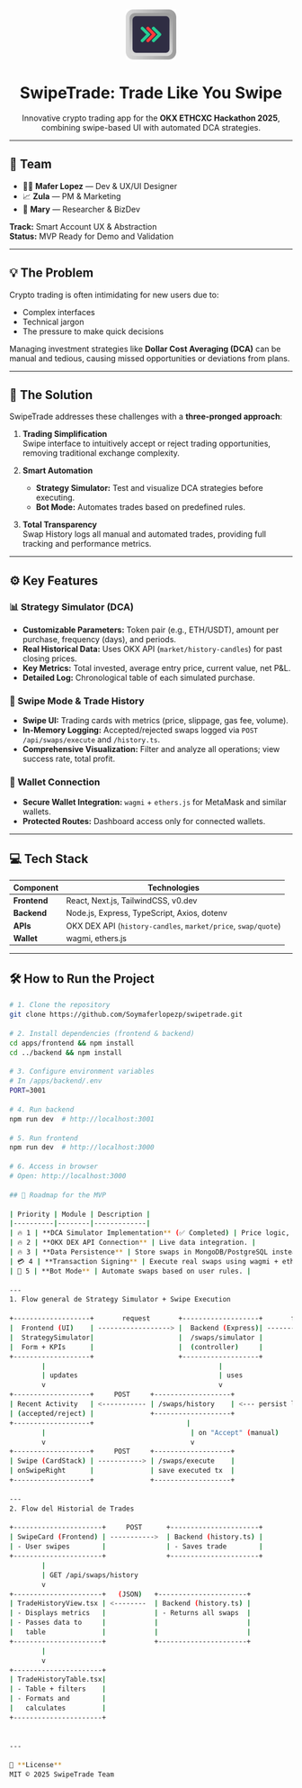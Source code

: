 <p align="center">
  <img src="https://github.com/Soymaferlopezp/swipetrade/blob/main/apps/frontend/public/swipetrade-logo.png" alt="SwipeTrade Logo" height="90">
</p>

<h1 align="center">SwipeTrade: Trade Like You Swipe</h1>

<p align="center">
  Innovative crypto trading app for the <strong>OKX ETHCXC Hackathon 2025</strong>, combining swipe-based UI with automated DCA strategies.
</p>

---

## 👥 Team
- 👩‍💻 **Mafer Lopez** — Dev & UX/UI Designer  
- 📈 **Zula** — PM & Marketing  
- 🚀 **Mary** — Researcher & BizDev  

**Track:** Smart Account UX & Abstraction  
**Status:** MVP Ready for Demo and Validation  

---

## 💡 The Problem
Crypto trading is often intimidating for new users due to:
- Complex interfaces
- Technical jargon
- The pressure to make quick decisions

Managing investment strategies like **Dollar Cost Averaging (DCA)** can be manual and tedious, causing missed opportunities or deviations from plans.

---

## 🎯 The Solution
SwipeTrade addresses these challenges with a **three-pronged approach**:

1. **Trading Simplification**  
   Swipe interface to intuitively accept or reject trading opportunities, removing traditional exchange complexity.

2. **Smart Automation**  
   - **Strategy Simulator:** Test and visualize DCA strategies before executing.  
   - **Bot Mode:** Automates trades based on predefined rules.

3. **Total Transparency**  
   Swap History logs all manual and automated trades, providing full tracking and performance metrics.

---

## ⚙️ Key Features

### 📊 Strategy Simulator (DCA)
- **Customizable Parameters:** Token pair (e.g., ETH/USDT), amount per purchase, frequency (days), and periods.
- **Real Historical Data:** Uses OKX API (`market/history-candles`) for past closing prices.
- **Key Metrics:** Total invested, average entry price, current value, net P&L.
- **Detailed Log:** Chronological table of each simulated purchase.

### 🔄 Swipe Mode & Trade History
- **Swipe UI:** Trading cards with metrics (price, slippage, gas fee, volume).
- **In-Memory Logging:** Accepted/rejected swaps logged via `POST /api/swaps/execute` and `/history.ts`.
- **Comprehensive Visualization:** Filter and analyze all operations; view success rate, total profit.

### 🔐 Wallet Connection
- **Secure Wallet Integration:** `wagmi` + `ethers.js` for MetaMask and similar wallets.
- **Protected Routes:** Dashboard access only for connected wallets.

---

## 💻 Tech Stack

| Component | Technologies |
|-----------|--------------|
| **Frontend** | React, Next.js, TailwindCSS, v0.dev |
| **Backend** | Node.js, Express, TypeScript, Axios, dotenv |
| **APIs** | OKX DEX API (`history-candles`, `market/price`, `swap/quote`) |
| **Wallet** | wagmi, ethers.js |

---

## 🛠️ How to Run the Project

```bash
# 1. Clone the repository
git clone https://github.com/Soymaferlopezp/swipetrade.git

# 2. Install dependencies (frontend & backend)
cd apps/frontend && npm install
cd ../backend && npm install

# 3. Configure environment variables
# In /apps/backend/.env
PORT=3001

# 4. Run backend
npm run dev  # http://localhost:3001

# 5. Run frontend
npm run dev  # http://localhost:3000

# 6. Access in browser
# Open: http://localhost:3000

## 🔮 Roadmap for the MVP

| Priority | Module | Description |
|----------|--------|-------------|
| 🔥 1 | **DCA Simulator Implementation** (✅ Completed) | Price logic, calculations, and UI ready. |
| 🔥 2 | **OKX DEX API Connection** | Live data integration. |
| 🔥 3 | **Data Persistence** | Store swaps in MongoDB/PostgreSQL instead of memory. |
| 💳 4 | **Transaction Signing** | Execute real swaps using wagmi + ethers.js. |
| 🤖 5 | **Bot Mode** | Automate swaps based on user rules. |

---
1. Flow general de Strategy Simulator + Swipe Execution

+-------------------+       request       +-------------------+       fetches       +-------------------+
|  Frontend (UI)    | ------------------> |  Backend (Express)| ------------------> |   OKX DEX API     |
|  StrategySimulator|                     |  /swaps/simulator |                     | token-list/price  |
|  Form + KPIs      |                     |  (controller)     |                     |  /swap/quote      |
+-------------------+                     +-------------------+                     +-------------------+
        |                                           |
        | updates                                   | uses
        v                                           v
+-------------------+     POST     +-------------------+ 
| Recent Activity   | <----------- | /swaps/history    | <--- persist logs
| (accepted/reject) |              +-------------------+ 
+-------------------+                       |
        |                                    | on "Accept" (manual)
        v                                    v
+-------------------+     POST     +-------------------+
| Swipe (CardStack) | -----------> | /swaps/execute    |
| onSwipeRight      |              | save executed tx  |
+-------------------+              +-------------------+

---
2. Flow del Historial de Trades

+----------------------+     POST      +----------------------+
| SwipeCard (Frontend) | ----------->  | Backend (history.ts) |
| - User swipes        |               | - Saves trade        |
+----------------------+               +----------------------+
        |
        | GET /api/swaps/history
        v
+----------------------+   (JSON)   +----------------------+
| TradeHistoryView.tsx | <--------  | Backend (history.ts) |
| - Displays metrics   |            | - Returns all swaps  |
| - Passes data to     |            |                      |
|   table              |            |                      |
+----------------------+            +----------------------+
        |
        v
+----------------------+
| TradeHistoryTable.tsx|
| - Table + filters    |
| - Formats and        |
|   calculates         |
+----------------------+


---

📄 **License**  
MIT © 2025 SwipeTrade Team
